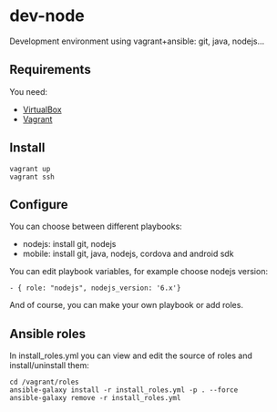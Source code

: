 # dev-node
Development environment using vagrant+ansible: git, java, nodejs...

## Requirements
You need:

* [VirtualBox](https://www.virtualbox.org/)
* [Vagrant](https://www.vagrantup.com/)

## Install

```
vagrant up
vagrant ssh
```

## Configure
You can choose between different playbooks:

* nodejs: install git, nodejs
* mobile: install git, java, nodejs, cordova and android sdk

You can edit playbook variables, for example choose nodejs version:

```
- { role: "nodejs", nodejs_version: '6.x'}
```

And of course, you can make your own playbook or add roles.

## Ansible roles
In install_roles.yml you can view and edit the source of roles and install/uninstall them:

```
cd /vagrant/roles
ansible-galaxy install -r install_roles.yml -p . --force
ansible-galaxy remove -r install_roles.yml
```
